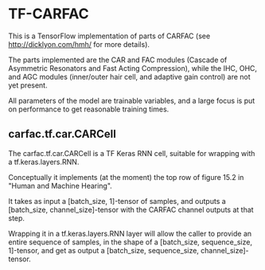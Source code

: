# TF-CARFAC

This is a TensorFlow implementation of parts of CARFAC
(see http://dicklyon.com/hmh/ for more details).

The parts implemented are the CAR and FAC modules (Cascade of Asymmetric
Resonators and Fast Acting Compression), while the IHC, OHC, and AGC modules
(inner/outer hair cell, and adaptive gain control) are not yet present.

All parameters of the model are trainable variables, and a large focus is put
on performance to get reasonable training times.

## carfac.tf.car.CARCell

The carfac.tf.car.CARCell is a TF Keras RNN cell, suitable for wrapping with a
tf.keras.layers.RNN.

Conceptually it implements (at the moment) the top row of figure 15.2 in
"Human and Machine Hearing".

It takes as input a \[batch_size, 1\]-tensor of samples, and outputs a
\[batch_size, channel_size\]-tensor with the CARFAC channel outputs at that
step.

Wrapping it in a tf.keras.layers.RNN layer will allow the caller to provide an
entire sequence of samples, in the shape of a
\[batch_size, sequence_size, 1\]-tensor, and get as output a
\[batch_size, sequence_size, channel_size\]-tensor.
